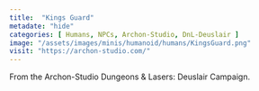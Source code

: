 ```yaml
---
title:  "Kings Guard"
metadate: "hide"
categories: [ Humans, NPCs, Archon-Studio, DnL-Deuslair ]
image: "/assets/images/minis/humanoid/humans/KingsGuard.png"
visit: "https://archon-studio.com/"
---
```

From the Archon-Studio Dungeons & Lasers: Deuslair Campaign.